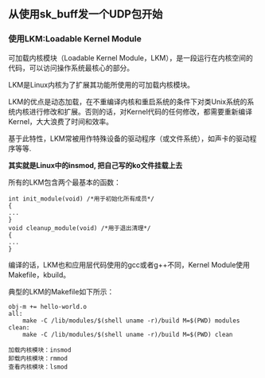 ## 从使用sk_buff发一个UDP包开始

### 使用LKM:Loadable Kernel Module

可加载内核模块（Loadable Kernel Module，LKM），是一段运行在内核空间的代码，可以访问操作系统最核心的部分。

LKM是Linux内核为了扩展其功能所使用的可加载内核模块。

LKM的优点是动态加载，在不重编译内核和重启系统的条件下对类Unix系统的系统内核进行修改和扩展。否则的话，对Kernel代码的任何修改，都需要重新编译Kernel，大大浪费了时间和效率。

基于此特性，LKM常被用作特殊设备的驱动程序（或文件系统），如声卡的驱动程序等等.

**其实就是Linux中的insmod, 把自己写的ko文件挂载上去**



所有的LKM包含两个最基本的函数：

```text
int init_module(void) /*用于初始化所有成员*/ 
{ 
... 
} 
void cleanup_module(void) /*用于退出清理*/ 
{ 
... 
} 
```



编译的话，LKM也和应用层代码使用的gcc或者g++不同，Kernel Module使用Makefile，kbuild。

典型的LKM的Makefile如下所示：

```text
obj-m += hello-world.o
all:
	make -C /lib/modules/$(shell uname -r)/build M=$(PWD) modules
clean:
	make -C /lib/modules/$(shell uname -r)/build M=$(PWD) clean
```



```
加载内核模块：insmod
卸载内核模块：rmmod
查看内核模块：lsmod
```

